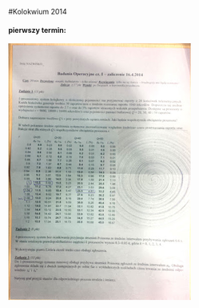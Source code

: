 #Kolokwium 2014

#### pierwszy termin:

![2014-04-16.jpg](pierwszy-termin/2014-04-16.jpg "2014-04-16.jpg")

